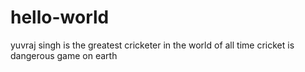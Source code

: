 # hello-world
yuvraj singh is the greatest cricketer in the world of all time
cricket is dangerous game on earth
